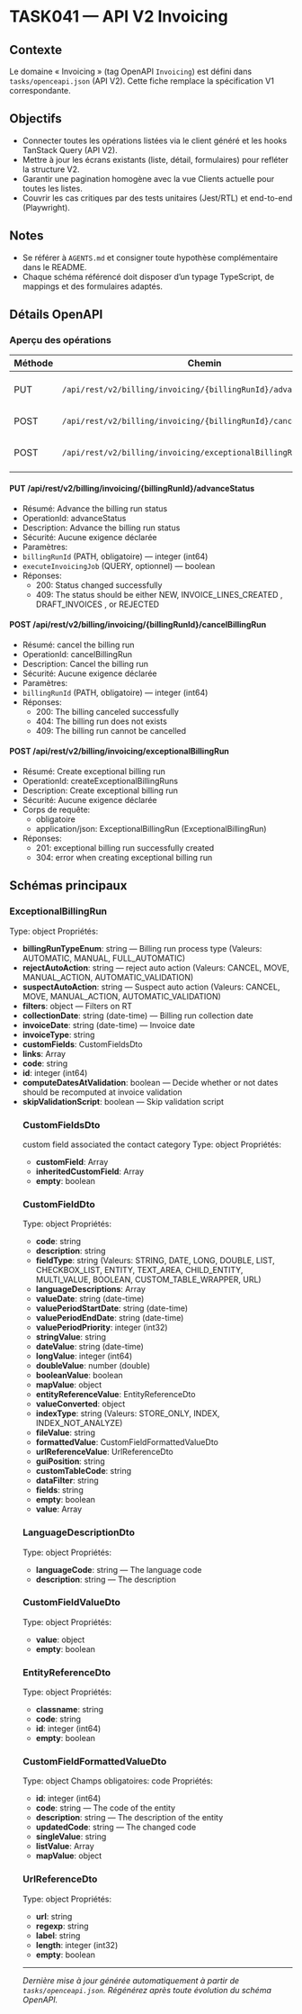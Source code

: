 # TASK041 — API V2 Invoicing

## Contexte
Le domaine « Invoicing » (tag OpenAPI `Invoicing`) est défini dans `tasks/openceapi.json` (API V2). Cette fiche remplace la spécification V1 correspondante.

## Objectifs
- Connecter toutes les opérations listées via le client généré et les hooks TanStack Query (API V2).
- Mettre à jour les écrans existants (liste, détail, formulaires) pour refléter la structure V2.
- Garantir une pagination homogène avec la vue Clients actuelle pour toutes les listes.
- Couvrir les cas critiques par des tests unitaires (Jest/RTL) et end-to-end (Playwright).

## Notes
- Se référer à `AGENTS.md` et consigner toute hypothèse complémentaire dans le README.
- Chaque schéma référencé doit disposer d’un typage TypeScript, de mappings et des formulaires adaptés.

## Détails OpenAPI

### Aperçu des opérations

| Méthode | Chemin | Résumé | OperationId |
| --- | --- | --- | --- |
| PUT | `/api/rest/v2/billing/invoicing/{billingRunId}/advanceStatus` | Advance the billing run status | advanceStatus |
| POST | `/api/rest/v2/billing/invoicing/{billingRunId}/cancelBillingRun` | cancel the billing run | cancelBillingRun |
| POST | `/api/rest/v2/billing/invoicing/exceptionalBillingRun` | Create exceptional billing run | createExceptionalBillingRuns |

#### PUT /api/rest/v2/billing/invoicing/{billingRunId}/advanceStatus

- Résumé: Advance the billing run status
- OperationId: advanceStatus
- Description: Advance the billing run status
- Sécurité: Aucune exigence déclarée
- Paramètres:
- `billingRunId` (PATH, obligatoire) — integer (int64)
- `executeInvoicingJob` (QUERY, optionnel) — boolean
- Réponses:
  - 200: Status changed successfully
  - 409: The status should be either NEW, INVOICE_LINES_CREATED , DRAFT_INVOICES , or REJECTED

#### POST /api/rest/v2/billing/invoicing/{billingRunId}/cancelBillingRun

- Résumé: cancel the billing run
- OperationId: cancelBillingRun
- Description: Cancel the billing run
- Sécurité: Aucune exigence déclarée
- Paramètres:
- `billingRunId` (PATH, obligatoire) — integer (int64)
- Réponses:
  - 200: The billing canceled successfully
  - 404: The billing run does not exists
  - 409: The billing run cannot be cancelled

#### POST /api/rest/v2/billing/invoicing/exceptionalBillingRun

- Résumé: Create exceptional billing run
- OperationId: createExceptionalBillingRuns
- Description: Create exceptional billing run
- Sécurité: Aucune exigence déclarée
- Corps de requête:
  - obligatoire
  - application/json: ExceptionalBillingRun (ExceptionalBillingRun)
- Réponses:
  - 201: exceptional billing run successfully created
  - 304: error when creating exceptional billing run

## Schémas principaux

### ExceptionalBillingRun
Type: object
Propriétés:
- **billingRunTypeEnum**: string — Billing run process type (Valeurs: AUTOMATIC, MANUAL, FULL_AUTOMATIC)
- **rejectAutoAction**: string — reject auto action (Valeurs: CANCEL, MOVE, MANUAL_ACTION, AUTOMATIC_VALIDATION)
- **suspectAutoAction**: string — Suspect auto action (Valeurs: CANCEL, MOVE, MANUAL_ACTION, AUTOMATIC_VALIDATION)
- **filters**: object — Filters on RT
- **collectionDate**: string (date-time) — Billing run collection date
- **invoiceDate**: string (date-time) — Invoice date
- **invoiceType**: string
- **customFields**: CustomFieldsDto
- **links**: Array<object>
- **code**: string
- **id**: integer (int64)
- **computeDatesAtValidation**: boolean — Decide whether or not dates should be recomputed at invoice validation
- **skipValidationScript**: boolean — Skip validation script

### CustomFieldsDto
custom field associated the contact category
Type: object
Propriétés:
- **customField**: Array<CustomFieldDto>
- **inheritedCustomField**: Array<CustomFieldDto>
- **empty**: boolean

### CustomFieldDto
Type: object
Propriétés:
- **code**: string
- **description**: string
- **fieldType**: string (Valeurs: STRING, DATE, LONG, DOUBLE, LIST, CHECKBOX_LIST, ENTITY, TEXT_AREA, CHILD_ENTITY, MULTI_VALUE, BOOLEAN, CUSTOM_TABLE_WRAPPER, URL)
- **languageDescriptions**: Array<LanguageDescriptionDto>
- **valueDate**: string (date-time)
- **valuePeriodStartDate**: string (date-time)
- **valuePeriodEndDate**: string (date-time)
- **valuePeriodPriority**: integer (int32)
- **stringValue**: string
- **dateValue**: string (date-time)
- **longValue**: integer (int64)
- **doubleValue**: number (double)
- **booleanValue**: boolean
- **mapValue**: object
- **entityReferenceValue**: EntityReferenceDto
- **valueConverted**: object
- **indexType**: string (Valeurs: STORE_ONLY, INDEX, INDEX_NOT_ANALYZE)
- **fileValue**: string
- **formattedValue**: CustomFieldFormattedValueDto
- **urlReferenceValue**: UrlReferenceDto
- **guiPosition**: string
- **customTableCode**: string
- **dataFilter**: string
- **fields**: string
- **empty**: boolean
- **value**: Array<CustomFieldValueDto>

### LanguageDescriptionDto
Type: object
Propriétés:
- **languageCode**: string — The language code
- **description**: string — The description

### CustomFieldValueDto
Type: object
Propriétés:
- **value**: object
- **empty**: boolean

### EntityReferenceDto
Type: object
Propriétés:
- **classname**: string
- **code**: string
- **id**: integer (int64)
- **empty**: boolean

### CustomFieldFormattedValueDto
Type: object
Champs obligatoires: code
Propriétés:
- **id**: integer (int64)
- **code**: string — The code of the entity
- **description**: string — The description of the entity
- **updatedCode**: string — The changed code
- **singleValue**: string
- **listValue**: Array<string>
- **mapValue**: object

### UrlReferenceDto
Type: object
Propriétés:
- **url**: string
- **regexp**: string
- **label**: string
- **length**: integer (int32)
- **empty**: boolean

---

_Dernière mise à jour générée automatiquement à partir de `tasks/openceapi.json`. Régénérez après toute évolution du schéma OpenAPI._
